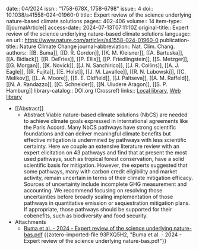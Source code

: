 date:: 04/2024
issn:: "1758-678X, 1758-6798"
issue:: 4
doi:: 10.1038/s41558-024-01960-0
title:: Expert review of the science underlying nature-based climate solutions
pages:: 402-406
volume:: 14
item-type:: [[journalArticle]]
access-date:: 2024-07-13T07:11:10Z
original-title:: Expert review of the science underlying nature-based climate solutions
language:: en
url:: https://www.nature.com/articles/s41558-024-01960-0
publication-title:: Nature Climate Change
journal-abbreviation:: Nat. Clim. Chang.
authors:: [[B. Buma]], [[D. R. Gordon]], [[K. M. Kleisner]], [[A. Bartuska]], [[A. Bidlack]], [[R. DeFries]], [[P. Ellis]], [[P. Friedlingstein]], [[S. Metzger]], [[G. Morgan]], [[K. Novick]], [[J. N. Sanchirico]], [[J. R. Collins]], [[A. J. Eagle]], [[R. Fujita]], [[E. Holst]], [[J. M. Lavallee]], [[R. N. Lubowski]], [[C. Melikov]], [[L. A. Moore]], [[E. E. Oldfield]], [[J. Paltseva]], [[A. M. Raffeld]], [[N. A. Randazzo]], [[C. Schneider]], [[N. Uludere Aragon]], [[S. P. Hamburg]]
library-catalog:: DOI.org (Crossref)
links:: [Local library](zotero://select/library/items/T96GUM8U), [Web library](https://www.zotero.org/users/46463/items/T96GUM8U)

- [[Abstract]]
	- Abstract
	              Viable nature-based climate solutions (NbCS) are needed to achieve climate goals expressed in international agreements like the Paris Accord. Many NbCS pathways have strong scientific foundations and can deliver meaningful climate benefits but effective mitigation is undermined by pathways with less scientific certainty. Here we couple an extensive literature review with an expert elicitation on 43 pathways and find that at present the most used pathways, such as tropical forest conservation, have a solid scientific basis for mitigation. However, the experts suggested that some pathways, many with carbon credit eligibility and market activity, remain uncertain in terms of their climate mitigation efficacy. Sources of uncertainty include incomplete GHG measurement and accounting. We recommend focusing on resolving those uncertainties before broadly scaling implementation of those pathways in quantitative emission or sequestration mitigation plans. If appropriate, those pathways should be supported for their cobenefits, such as biodiversity and food security.
- Attachments
	- [Buma et al. - 2024 - Expert review of the science underlying nature-bas.pdf](zotero://select/library/items/93PXQ5H2) {{zotero-imported-file 93PXQ5H2, "Buma et al. - 2024 - Expert review of the science underlying nature-bas.pdf"}}